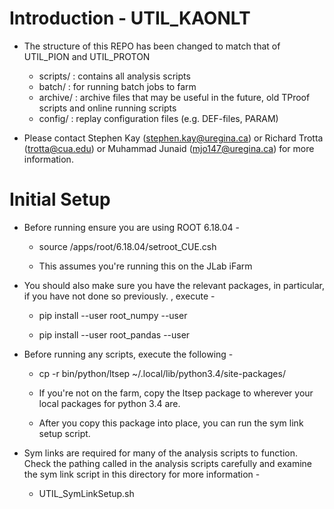# Introduction - UTIL_KAONLT

- The structure of this REPO has been changed to match that of UTIL_PION and UTIL_PROTON

  - scripts/        : contains all analysis scripts
  - batch/          : for running batch jobs to farm
  - archive/        : archive files that may be useful in the future, old TProof scripts and online running scripts
  - config/         : replay configuration files (e.g. DEF-files, PARAM)

- Please contact Stephen Kay (stephen.kay@uregina.ca) or Richard Trotta (trotta@cua.edu) or Muhammad Junaid (mjo147@uregina.ca) for more information.

# Initial Setup

- Before running ensure you are using ROOT 6.18.04 -

  - source /apps/root/6.18.04/setroot_CUE.csh 

  - This assumes you're running this on the JLab iFarm

- You should also make sure you have the relevant packages, in particular, if you have not done so previously.
, execute -

  - pip install --user root_numpy --user

  - pip install --user root_pandas --user

- Before running any scripts, execute the following -

  - cp -r bin/python/ltsep ~/.local/lib/python3.4/site-packages/

  - If you're not on the farm, copy the ltsep package to wherever your local packages for python 3.4 are.

  - After you copy this package into place, you can run the sym link setup script.

- Sym links are required for many of the analysis scripts to function. Check the pathing called in the analysis scripts carefully and examine the sym link script in this directory for more information -

  - UTIL_SymLinkSetup.sh
